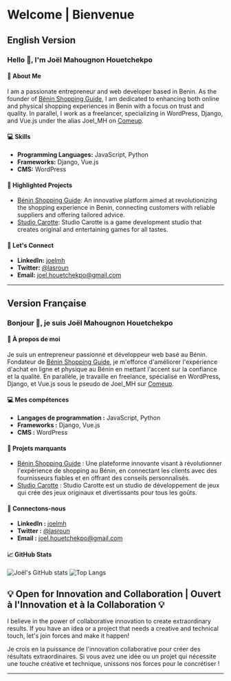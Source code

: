 # Welcome | Bienvenue

## English Version

### Hello 👋, I'm Joël Mahougnon Houetchekpo

#### 🚀 About Me

I am a passionate entrepreneur and web developer based in Benin. As the founder of [Bénin Shopping Guide](https://beninshoppinguide.com), I am dedicated to enhancing both online and physical shopping experiences in Benin with a focus on trust and quality. In parallel, I work as a freelancer, specializing in WordPress, Django, and Vue.js under the alias Joel_MH on [Comeup](https://www.comeup.com/Joel_MH).

#### 💻 Skills

- **Programming Languages:** JavaScript, Python
- **Frameworks:** Django, Vue.js
- **CMS:** WordPress

#### 🌟 Highlighted Projects

- [Bénin Shopping Guide](https://beninshoppinguide.com): An innovative platform aimed at revolutionizing the shopping experience in Benin, connecting customers with reliable suppliers and offering tailored advice.
- [Studio Carotte](https://studio-carotte.com): Studio Carotte is a game development studio that creates original and entertaining games for all tastes.

#### 🤝 Let's Connect

- **LinkedIn:** [joelmh](https://www.linkedin.com/in/joelmh)
- **Twitter:** [@lasroun](https://twitter.com/lasroun)
- **Email:** [joel.houetchekpo@gmail.com](mailto:joel.houetchekpo@gmail.com)

---

## Version Française

### Bonjour 👋, je suis Joël Mahougnon Houetchekpo

#### 🚀 À propos de moi

Je suis un entrepreneur passionné et développeur web basé au Bénin. Fondateur de [Bénin Shopping Guide](https://beninshoppinguide.com), je m'efforce d'améliorer l'expérience d'achat en ligne et physique au Bénin en mettant l'accent sur la confiance et la qualité. En parallèle, je travaille en freelance, spécialisé en WordPress, Django, et Vue.js sous le pseudo de Joel_MH sur [Comeup](https://www.comeup.com/Joel_MH).

#### 💻 Mes compétences

- **Langages de programmation :** JavaScript, Python
- **Frameworks :** Django, Vue.js
- **CMS :** WordPress

#### 🌟 Projets marquants

- [Bénin Shopping Guide](https://beninshoppinguide.com) : Une plateforme innovante visant à révolutionner l'expérience de shopping au Bénin, en connectant les clients avec des fournisseurs fiables et en offrant des conseils personnalisés.
- [Studio Carotte](https://studio-carotte.com) : Studio Carotte est un studio de développement de jeux qui crée des jeux originaux et divertissants pour tous les goûts.

#### 🤝 Connectons-nous

- **LinkedIn :** [joelmh](https://www.linkedin.com/in/joelmh)
- **Twitter :** [@lasroun](https://twitter.com/lasroun)
- **Email :** [joel.houetchekpo@gmail.com](mailto:joel.houetchekpo@gmail.com)

#### 📈 GitHub Stats

![Joël's GitHub stats](https://github-readme-stats.vercel.app/api?username=lasroun&show_icons=true&theme=radical)
![Top Langs](https://github-readme-stats.vercel.app/api/top-langs/?username=lasroun&layout=compact&theme=radical)

## 💡 Open for Innovation and Collaboration | Ouvert à l'Innovation et à la Collaboration 💡

I believe in the power of collaborative innovation to create extraordinary results. If you have an idea or a project that needs a creative and technical touch, let's join forces and make it happen!

Je crois en la puissance de l'innovation collaborative pour créer des résultats extraordinaires. Si vous avez une idée ou un projet qui nécessite une touche créative et technique, unissons nos forces pour le concrétiser !

---
